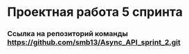 # Проектная работа 5 спринта

### Cсылка на репозиторий команды https://github.com/smb13/Async_API_sprint_2.git
